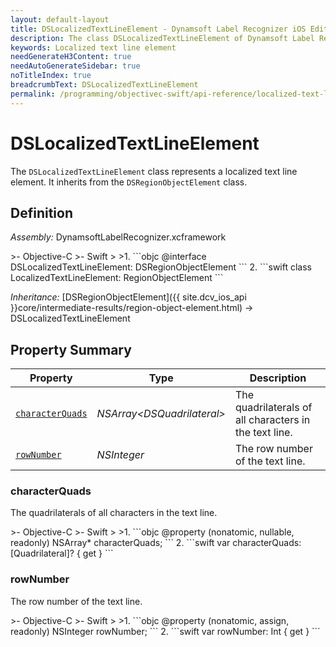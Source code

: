 ```yaml
---
layout: default-layout
title: DSLocalizedTextLineElement - Dynamsoft Label Recognizer iOS Edition
description: The class DSLocalizedTextLineElement of Dynamsoft Label Recognizer represents a localized text line element.
keywords: Localized text line element
needGenerateH3Content: true
needAutoGenerateSidebar: true
noTitleIndex: true
breadcrumbText: DSLocalizedTextLineElement
permalink: /programming/objectivec-swift/api-reference/localized-text-line-element.html
---
```


# DSLocalizedTextLineElement

The `DSLocalizedTextLineElement` class represents a localized text line element. It inherits from the `DSRegionObjectElement` class.

## Definition

*Assembly:* DynamsoftLabelRecognizer.xcframework

<div class="sample-code-prefix"></div>
>- Objective-C
>- Swift
>
>1. 
```objc
@interface DSLocalizedTextLineElement: DSRegionObjectElement
```
2. 
```swift
class LocalizedTextLineElement: RegionObjectElement
```

*Inheritance:* [DSRegionObjectElement]({{ site.dcv_ios_api }}core/intermediate-results/region-object-element.html) -> DSLocalizedTextLineElement

## Property Summary

| Property | Type | Description |
| -------- | ---- | ----------- |
| [`characterQuads`](#characterquads) | *NSArray<*DSQuadrilateral*>* | The quadrilaterals of all characters in the text line. |
| [`rowNumber`](#rownumber) | *NSInteger* | The row number of the text line. |

### characterQuads

The quadrilaterals of all characters in the text line.

<div class="sample-code-prefix"></div>
>- Objective-C
>- Swift
>
>1. 
```objc
@property (nonatomic, nullable, readonly) NSArray<DSQuadrilateral *>* characterQuads;
```
2. 
```swift
var characterQuads: [Quadrilateral]? { get }
```

### rowNumber

The row number of the text line.

<div class="sample-code-prefix"></div>
>- Objective-C
>- Swift
>
>1. 
```objc
@property (nonatomic, assign, readonly) NSInteger rowNumber;
```
2. 
```swift
var rowNumber: Int { get }
```
